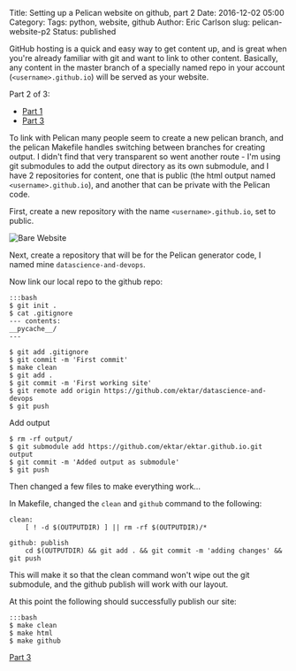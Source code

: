 Title: Setting up a Pelican website on github, part 2
Date: 2016-12-02 05:00
Category: 
Tags: python, website, github
Author: Eric Carlson
slug: pelican-website-p2
Status: published

GitHub hosting is a quick and easy way to get content up, and is great when you're already familiar
with git and want to link to other content.  Basically, any content in the master branch of
a specially named repo in your account (`<username>.github.io`) will be served as your website.

Part 2 of 3:

* [Part 1]({filename}161201_pelican_setup-p1.md)
* [Part 3]({filename}161203_pelican_setup-p3.md) 

To link with Pelican many people seem to create a new pelican branch, and the pelican Makefile
handles switching between branches for creating output.  I didn't find that very transparent so went
another route - I'm using git submodules to add the output directory as its own submodule, and I
have 2 repositories for content, one that is public (the html output named `<username>.github.io`),
and another that can be private with the Pelican code.

First, create a new repository with the name `<username>.github.io`, set to public.

![Bare Website]({filename}/images/161201_pelican_setup/github-setup.png)

Next, create a repository that will be for the Pelican generator code, I named mine `datascience-and-devops`.

Now link our local repo to the github repo:

	:::bash
	$ git init .
	$ cat .gitignore
	--- contents:
	__pycache__/
	---
	
	$ git add .gitignore
	$ git commit -m 'First commit'
	$ make clean
	$ git add .
	$ git commit -m 'First working site'
	$ git remote add origin https://github.com/ektar/datascience-and-devops
	$ git push
	
Add output

	$ rm -rf output/
	$ git submodule add https://github.com/ektar/ektar.github.io.git output	
	$ git commit -m 'Added output as submodule'
	$ git push
	
Then changed a few files to make everything work...

In Makefile, changed the `clean` and `github` command to the following:

	clean:
		[ ! -d $(OUTPUTDIR) ] || rm -rf $(OUTPUTDIR)/*

	github: publish
		cd $(OUTPUTDIR) && git add . && git commit -m 'adding changes' && git push

This will make it so that the clean command won't wipe out the git submodule, and the github
publish will work with our layout.

At this point the following should successfully publish our site:

	:::bash
	$ make clean
	$ make html
	$ make github

[Part 3]({filename}161203_pelican_setup-p3.md)